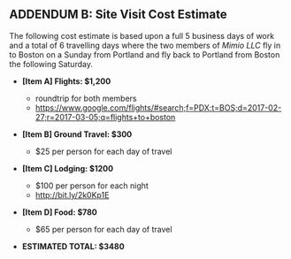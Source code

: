 ## ADDENDUM B: Site Visit Cost Estimate

The following cost estimate is based upon a full 5 business days of work and a total of 6 travelling days where the two members of _Mimio LLC_ fly in to Boston on a Sunday from Portland and fly back to Portland from Boston the following Saturday.

- **[Item A] Flights: $1,200**
    - roundtrip for both members
    - https://www.google.com/flights/#search;f=PDX;t=BOS;d=2017-02-27;r=2017-03-05;q=flights+to+boston

- **[Item B] Ground Travel: $300**
    - $25 per person for each day of travel
    
- **[Item C] Lodging: $1200**
    - $100 per person for each night
    - http://bit.ly/2k0Kp1E
    
- **[Item D] Food: $780**
    - $65 per person for each day of travel
    
- **ESTIMATED TOTAL: $3480**
